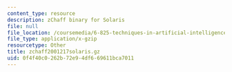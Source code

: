 ```yaml
---
content_type: resource
description: zChaff binary for Solaris
file: null
file_location: /coursemedia/6-825-techniques-in-artificial-intelligence-sma-5504-fall-2002/0f4f40c0262b72e94df669611bca7011_zchaff2001217solaris.gz
file_type: application/x-gzip
resourcetype: Other
title: zchaff2001217solaris.gz
uid: 0f4f40c0-262b-72e9-4df6-69611bca7011
---
```

